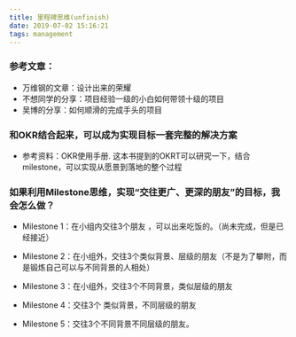 ```yaml
---
title: 里程碑思维(unfinish)
date: 2019-07-02 15:16:21
tags: management
---
```


### 参考文章：
* 万维钢的文章：设计出来的荣耀
* 不想同学的分享：项目经验一级的小白如何带领十级的项目
* 吴博的分享：如何顺滑的完成手头的项目

### 和OKR结合起来，可以成为实现目标一套完整的解决方案
* 参考资料：OKR使用手册. 这本书提到的OKRT可以研究一下，结合milestone，可以实现从愿景到落地的整个过程

### 如果利用Milestone思维，实现“交往更广、更深的朋友”的目标，我会怎么做？
* Milestone 1：在小组内交往3个朋友 ，可以出来吃饭的。（尚未完成，但是已经接近）
	
* Milestone 2：在小组外，交往3个类似背景、层级的朋友（不是为了攀附，而是锻炼自己可以与不同背景的人相处）

* Milestone 3：在小组外，交往3个不同背景，类似层级的朋友

* Milestone 4：交往3个 类似背景，不同层级的朋友

* Milestone 5：交往3个不同背景不同层级的朋友。 
	
		 	 		
